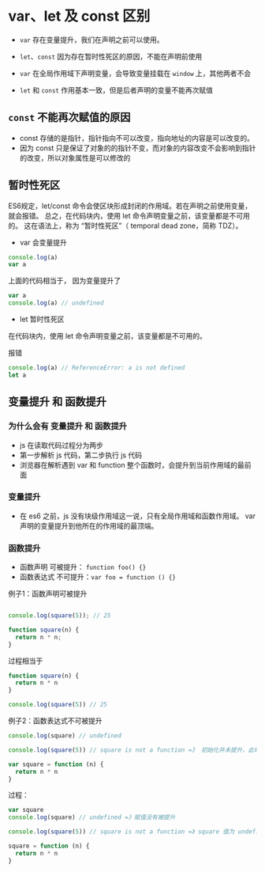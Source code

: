 # var、let 及 const 区别


- `var` 存在变量提升，我们在声明之前可以使用。

- `let`、`const` 因为存在暂时性死区的原因，不能在声明前使用

- `var` 在全局作用域下声明变量，会导致变量挂载在 `window` 上，其他两者不会

- `let` 和 `const` 作用基本一致，但是后者声明的变量不能再次赋值


## `const` 不能再次赋值的原因

- const 存储的是指针，指针指向不可以改变，指向地址的内容是可以改变的。 
- 因为 const 只是保证了对象的的指针不变，而对象的内容改变不会影响到指针的改变，所以对象属性是可以修改的


## 暂时性死区

ES6规定，let/const 命令会使区块形成封闭的作用域。若在声明之前使用变量，就会报错。
总之，在代码块内，使用 let 命令声明变量之前，该变量都是不可用的。
这在语法上，称为 “暂时性死区”（ temporal dead zone，简称 TDZ）。


- var 会变量提升

```javascript
console.log(a)
var a
```

上面的代码相当于， 因为变量提升了

```javascript
var a
console.log(a) // undefined
```

- let 暂时性死区

在代码块内，使用 let 命令声明变量之前，该变量都是不可用的。

报错
```javascript
console.log(a) // ReferenceError: a is not defined
let a
```

## 变量提升 和 函数提升

### 为什么会有 变量提升 和 函数提升

- js 在读取代码过程分为两步
- 第一步解析 js 代码，第二步执行 js 代码
- 浏览器在解析遇到 var 和 function 整个函数时，会提升到当前作用域的最前面
    
### 变量提升

- 在 es6 之前，js 没有块级作用域这一说，只有全局作用域和函数作用域。
var声明的变量提升到他所在的作用域的最顶端。

### 函数提升
- 函数声明 可被提升： `function foo() {}`
- 函数表达式 不可提升：`var foo = function () {}`

例子1：函数声明可被提升
```javascript

console.log(square(5)); // 25

function square(n) {
  return n * n;
}
```

过程相当于

```javascript
function square(n) {
  return n * n
}

console.log(square(5)) // 25
```

例子2：函数表达式不可被提升

```javascript
console.log(square) // undefined

console.log(square(5)) // square is not a function =》 初始化并未提升，此时 square 值为 undefined

var square = function (n) {
  return n * n
}
```

过程：

```javascript
var square
console.log(square) // undefined =》赋值没有被提升

console.log(square(5)) // square is not a function =》 square 值为 undefined 故报错

square = function (n) {
  return n * n
}
```

